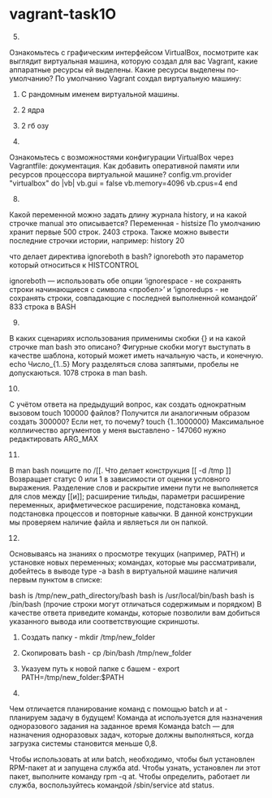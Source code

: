 # vagrant-task1O

5) 
Ознакомьтесь с графическим интерфейсом VirtualBox, посмотрите как выглядит виртуальная машина, которую создал для вас Vagrant, какие аппаратные ресурсы ей выделены. Какие ресурсы выделены по-умолчанию?
По умолчанию Vagrant сохдал виртуальную машину:
1) С рандомным именем виртуальной машины.
2) 2 ядра 
3) 2 гб озу

6)
Ознакомьтесь с возможностями конфигурации VirtualBox через Vagrantfile: документация. Как добавить оперативной памяти или ресурсов процессора виртуальной машине?
config.vm.provider "virtualbox" do |vb|
      vb.gui = false
      vb.memory=4096
      vb.cpus=4
    end

8)
Какой переменной можно задать длину журнала history, и на какой строчке manual это описывается?
Переменная - histsize
По умолчанию хранит первые 500 строк.
2403 строка.
Также можно вывести последние строчки истории, например:
history 20

что делает директива ignoreboth в bash?
ignoreboth это параметор который относиться к HISTCONTROL

ignoreboth — использовать обе опции ‘ignorespace - не сохранять строки начинающиеся с символа <пробел>’ и ‘ignoredups - не сохранять строки, совпадающие с последней выполненной командой’
833 строка в BASH

9)
В каких сценариях использования применимы скобки {} и на какой строчке man bash это описано?
Фигурные скобки могут выступать в качестве шаблона, который может иметь начальную часть, и конечную.
echo Число_{1..5}
Могу разделяться слова запятыми, пробелы не допускаються.
1078 строка в man bash.

10)
С учётом ответа на предыдущий вопрос, как создать однократным вызовом touch 100000 файлов? Получится ли аналогичным образом создать 300000? Если нет, то почему?
touch {1..1000000}
Максимальное коллиичество аргументов у меня выставлено - 147060 нужно редактировать ARG_MAX

11)
В man bash поищите по /\[\[. Что делает конструкция [[ -d /tmp ]]
Возвращает статус 0 или 1 в зависимости от оценки условного выражения. 
Разделение слов и раскрытие имени пути не выполняется для слов между [[и]]; расширение тильды, параметри расширение переменных, арифметическое расширение, подстановка команд, подстановка процессов и повторные кавычки.
В данной конструкции мы проверяем наличие файла и являеться ли он папкой.

12)
Основываясь на знаниях о просмотре текущих (например, PATH) и установке новых переменных; командах, которые мы рассматривали, добейтесь в выводе type -a bash в виртуальной машине наличия первым пунктом в списке:

bash is /tmp/new_path_directory/bash
bash is /usr/local/bin/bash
bash is /bin/bash
(прочие строки могут отличаться содержимым и порядком) В качестве ответа приведите команды, которые позволили вам добиться указанного вывода или соответствующие скриншоты.

1) Создать папку - mkdir /tmp/new_folder
2) Скопировать bash - cp /bin/bash /tmp/new_folder
3) Указуем путь к новой папке с башем - export PATH=/tmp/new_folder:$PATH


13)
Чем отличается планирование команд с помощью batch и at - планируем задачу в будущем!
Команда at используется для назначения одноразового задания на заданное время
Команда batch — для назначения одноразовых задач, которые должны выполняться, когда загрузка системы становится меньше 0,8.

Чтобы использовать at или batch, необходимо, чтобы был установлен RPM-пакет at и запущена служба atd. Чтобы узнать, установлен ли этот пакет, выполните команду rpm -q at. Чтобы определить, работает ли служба, воспользуйтесь командой /sbin/service atd status.



